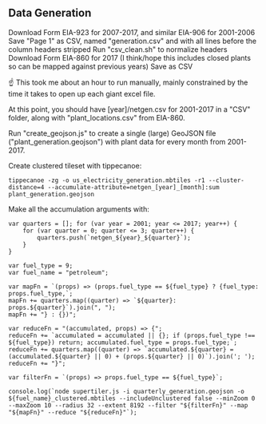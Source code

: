 ## Data Generation

Download Form EIA-923 for 2007-2017, and similar EIA-906 for 2001-2006
Save "Page 1" as CSV, named "generation.csv" and with all lines before the column headers stripped
Run "csv_clean.sh" to normalize headers
Download Form EIA-860 for 2017 (I think/hope this includes closed plants so can be mapped against previous years)
Save as CSV

:point_up: This took me about an hour to run manually, mainly constrained by the time it takes to open up each giant excel file.

At this point, you should have [year]/netgen.csv for 2001-2017 in a "CSV" folder, along with "plant_locations.csv" from EIA-860.

Run "create_geojson.js" to create a single (large) GeoJSON file ("plant_generation.geojson") with plant data for every month from 2001-2017.

Create clustered tileset with tippecanoe:

`tippecanoe -zg -o us_electricity_generation.mbtiles -r1 --cluster-distance=4 --accumulate-attribute=netgen_[year]_[month]:sum plant_generation.geojson`

Make all the accumulation arguments with:
```
var quarters = []; for (var year = 2001; year <= 2017; year++) {
    for (var quarter = 0; quarter <= 3; quarter++) {
        quarters.push(`netgen_${year}_${quarter}`);
    }
}

var fuel_type = 9;
var fuel_name = "petroleum";

var mapFn = `(props) => (props.fuel_type == ${fuel_type} ? {fuel_type: props.fuel_type,`;
mapFn += quarters.map((quarter) => `${quarter}: props.${quarter}`).join(", ");
mapFn += "} : {})";

var reduceFn = "(accumulated, props) => {";
reduceFn += `accumulated = accumulated || {}; if (props.fuel_type !== ${fuel_type}) return; accumulated.fuel_type = props.fuel_type;`;
reduceFn += quarters.map((quarter) => `accumulated.${quarter} = (accumulated.${quarter} || 0) + (props.${quarter} || 0)`).join('; ');
reduceFn += "}";

var filterFn = `(props) => props.fuel_type == ${fuel_type}`;

console.log(`node supertiler.js -i quarterly_generation.geojson -o ${fuel_name}_clustered.mbtiles --includeUnclustered false --minZoom 0 --maxZoom 10 --radius 32 --extent 8192 --filter "${filterFn}" --map "${mapFn}" --reduce "${reduceFn}"`);
```
